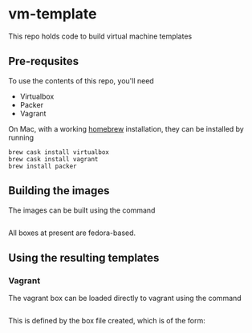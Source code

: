 # vm-template

This repo holds code to build virtual machine templates

## Pre-requsites

To use the contents of this repo, you'll need

* Virtualbox
* Packer
* Vagrant

On Mac, with a working [homebrew](http://brew.sh) installation, they can be
installed by running

    brew cask install virtualbox
    brew cask install vagrant
    brew install packer

## Building the images

The images can be built using the command

```./bake build {os_base_template} {os_variant}
```

All boxes at present are fedora-based.

## Using the resulting templates

### Vagrant

The vagrant box can be loaded directly to vagrant using the command

```./bake load {os} {version}
```

This is defined by the box file created, which is of the form:

```packer_{os}_{version}_vbox_virtualbox.box
```
